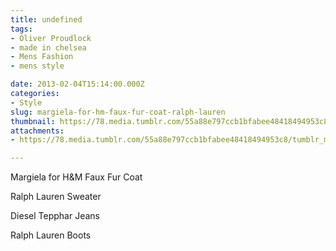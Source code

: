 ```yaml
---
title: undefined
tags:
- Oliver Proudlock
- made in chelsea
- Mens Fashion
- mens style

date: 2013-02-04T15:14:00.000Z
categories:
- Style
slug: margiela-for-hm-faux-fur-coat-ralph-lauren
thumbnail: https://78.media.tumblr.com/55a88e797ccb1bfabee48418494953c8/tumblr_mhpboyHNwY1rhrm24o1_r1_1280.jpg
attachments:
- https://78.media.tumblr.com/55a88e797ccb1bfabee48418494953c8/tumblr_mhpboyHNwY1rhrm24o1_r1_1280.jpg

---
```


Margiela for H&M Faux Fur Coat 

  Ralph Lauren Sweater 

  Diesel Tepphar Jeans 

  Ralph Lauren Boots
